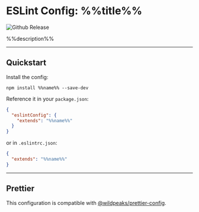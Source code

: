# ESLint Config: %%title%%

![Github Release](https://img.shields.io/github/v/release/wildpeaks/packages-eslint-config.svg?label=Release&logo=github&logoColor=eceff4&colorA=4c566a&colorB=11abfb)

%%description%%


---
## Quickstart

Install the config:

	npm install %%name%% --save-dev

Reference it in your `package.json`:
````json
{
  "eslintConfig": {
    "extends": "%%name%%"
  }
}
````

or in `.eslintrc.json`:
````json
{
  "extends": "%%name%%"
}
````

---
## Prettier

This configuration is compatible with [@wildpeaks/prettier-config](https://www.npmjs.com/package/@wildpeaks/prettier-config).

